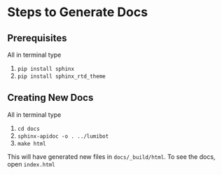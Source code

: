 # Steps to Generate Docs

## Prerequisites

All in terminal type

1. `pip install sphinx`
2. `pip install sphinx_rtd_theme`

## Creating New Docs

All in terminal type

1. `cd docs`
2. `sphinx-apidoc -o . ../lumibot`
3. `make html`

This will have generated new files in `docs/_build/html`. To see the docs, open `index.html`
